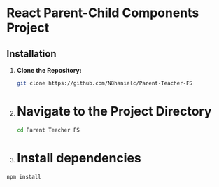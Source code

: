 # React Parent-Child Components Project

## Installation

1. **Clone the Repository:**
   ```bash
   git clone https://github.com/N8hanielc/Parent-Teacher-FS

2. # Navigate to the Project Directory
   ```bash
   cd Parent Teacher FS

3. # Install dependencies 
 ```bash 
 npm install
